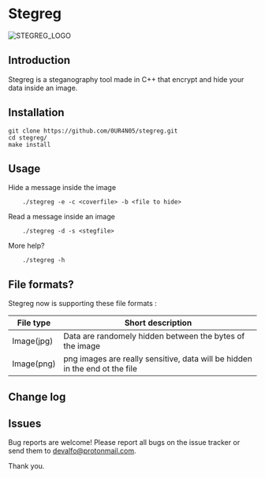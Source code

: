 # Stegreg
![STEGREG_LOGO](https://i.ibb.co/FXzykfH/stegreglogo.png)
## Introduction 
Stegreg is a steganography tool made in C++ that encrypt and hide your data inside an image.

## Installation
```
git clone https://github.com/0UR4N05/stegreg.git
cd stegreg/
make install
```

## Usage 
Hide a message inside the image 
```
    ./stegreg -e -c <coverfile> -b <file to hide>
```
Read a message inside an image
```
    ./stegreg -d -s <stegfile>
```

More help? 
```
    ./stegreg -h
```

## File formats? 
Stegreg now is supporting these file formats :

File type     | Short description                                                            | 
------------- | ---------------------------------------------------------------------------- |
Image(jpg)    | Data are randomely hidden between the bytes of the image                     |
Image(png)    | png images are really sensitive, data will be hidden in the end ot the file  |


## Change log 


## Issues
Bug reports are welcome! Please report all bugs on the issue tracker or send them to devalfo@protonmail.com. 

Thank you.